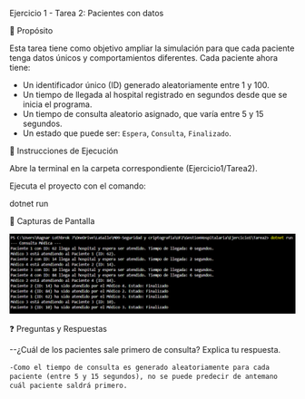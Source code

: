Ejercicio 1 - Tarea 2: Pacientes con datos

📌 Propósito

Esta tarea tiene como objetivo ampliar la simulación para que cada paciente tenga datos únicos y comportamientos diferentes. 
Cada paciente ahora tiene:
- Un identificador único (ID) generado aleatoriamente entre 1 y 100.
- Un tiempo de llegada al hospital registrado en segundos desde que se inicia el programa.
- Un tiempo de consulta aleatorio asignado, que varía entre 5 y 15 segundos.
- Un estado que puede ser: `Espera`, `Consulta`, `Finalizado`.

📂 Instrucciones de Ejecución

Abre la terminal en la carpeta correspondiente (Ejercicio1/Tarea2).

Ejecuta el proyecto con el comando:

dotnet run

📸 Capturas de Pantalla

![Ejecución del Programa](./images/captura2.png)

❓ Preguntas y Respuestas

--¿Cuál de los pacientes sale primero de consulta? Explica tu respuesta.

    -Como el tiempo de consulta es generado aleatoriamente para cada paciente (entre 5 y 15 segundos), no se puede predecir de antemano cuál paciente saldrá primero.
